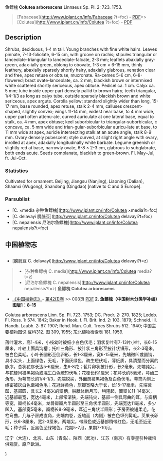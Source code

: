 鱼鳔槐 **Colutea arborescens** Linnaeus Sp. Pl. 2: 723. 1753.

> [Fabaceae](http://www.iplant.cn/info/Fabaceae ?t=foc) - [PDF](http://iplant.cn/foc/pdf/Fabaceae.pdf)>>[Colutea](http://www.iplant.cn/info/Colutea ?t=foc) - [PDF](http://www.iplant.cn/foc/pdf/Colutea.pdf)

## Description

Shrubs, deciduous, 1-4 m tall. Young branches with fine white hairs. Leaves pinnate, 7-13-foliolate, 6-15 cm, with groove on rachis; stipules triangular or lanceolate-triangular to lanceolate-falcate, 2-3 mm; leaflets abaxially gray-green, adax-ially green, oblong to obovate, 1-3 cm × 6-15 mm, thinly leathery, abaxially sparsely shortly hairy, adaxially glabrous, venation clear and free, apex retuse or obtuse, mucronate. Ra-cemes 5-6 cm, 6-8-flowered; bract ovate-lanceolate, ca. 2 mm, blackish brown or intermixed white scattered shortly sericeous, apex obtuse. Pedicel ca. 1 cm. Calyx ca. 5 mm; tube inside upper part densely pallid to brown hairy; teeth triangular, 1/4-1/3 as long as calyx tube, outside sparsely blackish brown and white sericeous, apex argute. Corolla yellow; standard slightly wider than long, 15-17 mm, base rounded, apex retuse, stalk 2-4 mm, calluses crescent-shaped, slightly convex; wings 11-14 mm, widest near base, to 4 mm wide, upper part often attenu-ate, curved auriculate at one lateral base, equal to stalk, ca. 4 mm, apex obtuse; keel suborbicular to triangular-suborbicular, ± concave, ca. 5 mm wide and trian-gular-suborbicular auricu-late at base, to 11 mm wide at apex, auricle intersecting stalk at an acute angle, stalk 8-9 mm. Ovary densely pubescent; style curved, at slight right angle with ovary, inrolled at apex, adaxially longitudinally white barbate. Legume greenish or slightly red at base, narrowly ovate, 6-8 × 2-3 cm, glabrous to subglabrate, both ends acute. Seeds complanate, blackish to green-brown. Fl. May-Jul, fr. Jul-Oct.

### Statistics
Cultivated for ornament. Beijing, Jiangsu (Nanjing), Liaoning (Dalian), Shaanxi (Wugong), Shandong (Qingdao) [native to C and S Europe].

### Parsublist

* [C.  ×media  杂种鱼鳔槐](http://www.iplant.cn/info/Colutea ×media?t=foc)
* [C.  delavayi  膀胱豆](http://www.iplant.cn/info/Colutea delavayi?t=foc)
* [C.  nepalensis  尼泊尔鱼鳔槐](http://www.iplant.cn/info/Colutea nepalensis?t=foc)

## 中国植物志
## 
* [膀胱豆  C.  delavayi](http://www.iplant.cn/info/Colutea delavayi?t=z)
> * [杂种鱼鳔槐  C.  media](http://www.iplant.cn/info/Colutea media?t=z)
> * [尼泊尔鱼鳔槐  C.  nepalensis](http://www.iplant.cn/info/Colutea nepalensis?t=z)
**鱼鳔槐 Colutea arborescens**

* [《中国植物志》](http://www.iplant.cn/frps)- [第42(1)卷](http://www.iplant.cn/frps/vol/42(1)) >> 003页 [PDF](http://www.iplant.cn/frps/pdf/42(1)/003a.PDF)
**2. 鱼鳔槐（中国树木分类学补编）图版1：8-15**

Colutea arborescens Linn. Sp. Pl. 723. 1753; DC. Prodr. 2: 270. 1825; Ledeb. Fl. Ross. 1: 574. 1842; Baker in Hook. f. Fl. Brit. Ind. 2: 103. 1879; Schneid. Ill. Handb. Laubh. 2: 87. 1907; Rehd. Man. Cult. Trees Shrubs 512. 1940; 中国主要植物图说·豆科312. 图 309, 1955; 东北植物检索表 181. 1959.

落叶灌木，高1-4米，小枝幼时被细小白色伏毛；羽状复叶有7-13片小叶，长6-15厘米，叶轴上面具沟槽；托叶三角形、披针状三角形至披针状镰形，长2-3毫米，被白色柔毛。小叶长圆形至倒卵形，长1-3厘米，宽6-15毫米，先端微凹或圆钝，具小尖头，上面绿色，无毛，下面灰绿色，疏生短伏毛，薄纸质，具清楚而分离的脉序。总状花序长达5-6厘米，生6-8花；苞片卵状披针形，长2毫米，先端钝尖，与花梗同被黑褐色或混生白色疏短伏毛；花梗长约1厘米；花萼长约5毫米，萼齿三角形，为萼筒长的1/4-1/3，先端锐尖，外面疏被黑褐色及白色伏毛，萼筒内侧上缘密被灰白色至褐色毛；花冠鲜黄色，旗瓣宽略大于长，长15-17毫米，先端微凹，基部圆，具长2-4毫米的瓣柄，胼胝体新月形，稍隆起，翼瓣长11-14毫米，近基部最宽，宽达4毫米，上部常渐狭，先端钝尖，基部一侧具弯曲的耳，与瓣柄等宽，瓣柄长4毫米，龙骨瓣瓣片半圆形至三角状半圆形，先端宽达11毫米，多少凹入，基部宽5毫米，瓣柄长8-9毫米，耳近三角状半圆形；子房密被短柔毛，花柱弯曲，几与子房成直角，先端内卷，近轴面（内侧）被白色纵列髯毛。荚果长卵形，长6-8厘米，宽2-3厘米，两端尖，带绿色或近基部稍带红色，无毛至近无毛；种子扁，近黑色至绿褐色。花期5-7月，果期7-10月。

辽宁（大连）、北京、山东（青岛）、陕西（武功）、江苏（南京）有零星引种栽培供观赏。原产欧洲。

}